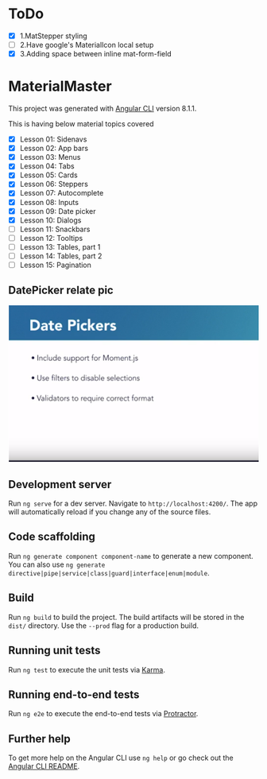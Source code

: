 # ToDo
- [x] 1.MatStepper styling
- [ ] 2.Have google's MaterialIcon local setup
- [x] 3.Adding space between inline mat-form-field
# MaterialMaster

This project was generated with [Angular CLI](https://github.com/angular/angular-cli) version 8.1.1.

This is having below material topics covered
- [x] Lesson 01: Sidenavs
- [x] Lesson 02: App bars
- [x] Lesson 03: Menus
- [x] Lesson 04: Tabs
- [x] Lesson 05: Cards
- [x] Lesson 06: Steppers
- [x] Lesson 07: Autocomplete
- [x] Lesson 08: Inputs
- [x] Lesson 09: Date picker
- [x] Lesson 10: Dialogs
- [ ] Lesson 11: Snackbars
- [ ] Lesson 12: Tooltips
- [ ] Lesson 13: Tables, part 1
- [ ] Lesson 14: Tables, part 2
- [ ] Lesson 15: Pagination

## DatePicker relate pic
![DatePicker](src/assets/img/DatePicker.PNG)

## Development server

Run `ng serve` for a dev server. Navigate to `http://localhost:4200/`. The app will automatically reload if you change any of the source files.

## Code scaffolding

Run `ng generate component component-name` to generate a new component. You can also use `ng generate directive|pipe|service|class|guard|interface|enum|module`.

## Build

Run `ng build` to build the project. The build artifacts will be stored in the `dist/` directory. Use the `--prod` flag for a production build.

## Running unit tests

Run `ng test` to execute the unit tests via [Karma](https://karma-runner.github.io).

## Running end-to-end tests

Run `ng e2e` to execute the end-to-end tests via [Protractor](http://www.protractortest.org/).

## Further help

To get more help on the Angular CLI use `ng help` or go check out the [Angular CLI README](https://github.com/angular/angular-cli/blob/master/README.md).
